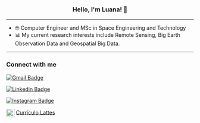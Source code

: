 <h3 align="center">Hello, I'm Luana! 👋</h3>


---
- 🤓 Computer Engineer and MSc in Space Engineering and Technology
- 📊 My current research interests include Remote Sensing, Big Earth Observation Data and Geospatial Big Data.

---

### Connect with me

[![Gmail Badge](https://img.shields.io/badge/-luanabeckerdaluz@gmail.com-c14438?style=flat&logo=Gmail&logoColor=white&link=mailto:luanabeckerdaluz@gmail.com)](mailto:luanabeckerdaluz@gmail.com)

[![Linkedin Badge](https://img.shields.io/badge/-Luana_Becker_da_Luz-blue?style=flat&logo=Linkedin&logoColor=white&link=https://www.linkedin.com/in/luanabeckerdaluz/)](https://www.linkedin.com/in/luanabeckerdaluz/)

[![Instagram Badge](https://img.shields.io/badge/-@luanalbdl-purple?style=flat&logo=instagram&logoColor=white&link=https://instagram.com/luanalbdl/)](https://instagram.com/luanalbdl)

[<img align="center" alt="luanabeckerdaluz | Lattes" width="22px" src="https://ufmg.br/thumbor/jKht0gK_EKiWGANsvxCB7ORa9_4=/27x0:396x247/712x474/https://ufmg.br/storage/d/4/9/9/d499bf9074133db295373575066f97e4_15622676670826_972558144.png"/>](http://lattes.cnpq.br/8811631270161746) <a href="http://lattes.cnpq.br/8811631270161746"> Currículo Lattes</a>
